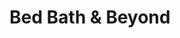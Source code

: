 ---
title: "Bed Bath & Beyond"
url: /chandler/bed-bath-and-beyond-west-frye-road/
shop: houseware
---